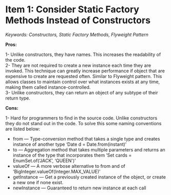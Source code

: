 # Item 1: Consider Static Factory Methods Instead of Constructors
*Keywords: Constructors, Static Factory Methods, Flyweight Pattern*

**Pros:**  

1- Unlike constructors, they have names. This increases the readability of the code.  
2- They are not required to create a new instance each time they are invoked. This technique can greatly increase performance if object that are expensive to create are requested often. Similar to Flyweight pattern. This allows classes to maintain control over what instances exists at any time, making them called instance-controlled.  
3- Unlike constructors, they can return an object of any subtype of their return type.  

**Cons:**  

1- Hard for programmers to find in the source code. Unlike constructors they do not stand out in the code. To solve this some naming conventions are listed below:
* from — Type-conversion method that takes a single type and creates instance of another type ‘Date d = Date.from(instant)’
* to — Aggregation method that takes multiple parameters and returns an instance of the type that incorporates them ’Set<Rank> cards = EnumSet.of(‘JACK’, ‘QUEEN')'
* valueOf — A more verbose alternative to from and of ‘BigInteger.valueOf(Integer.MAX_VALUE)'
* getInstance — Get a previously created instance of the object, or create a new one if none exist.
* newInstance — Guaranteed to return new instance at each call
